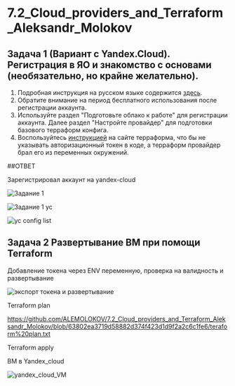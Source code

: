# 7.2_Cloud_providers_and_Terraform_Aleksandr_Molokov

## Задача 1 (Вариант с Yandex.Cloud). Регистрация в ЯО и знакомство с основами (необязательно, но крайне желательно).

1. Подробная инструкция на русском языке содержится [здесь](https://cloud.yandex.ru/docs/solutions/infrastructure-management/terraform-quickstart).
2. Обратите внимание на период бесплатного использования после регистрации аккаунта. 
3. Используйте раздел "Подготовьте облако к работе" для регистрации аккаунта. Далее раздел "Настройте провайдер" для подготовки
базового терраформ конфига.
4. Воспользуйтесь [инструкцией](https://registry.terraform.io/providers/yandex-cloud/yandex/latest/docs) на сайте терраформа, что бы 
не указывать авторизационный токен в коде, а терраформ провайдер брал его из переменных окружений.

##ОТВЕТ

Зарегистрировал аккаунт на yandex-cloud

![Задание 1](https://user-images.githubusercontent.com/109212419/207437794-1241a98b-c339-415e-9d40-502367d81622.jpg)

![Задание 1 yc](https://user-images.githubusercontent.com/109212419/207437830-dfc07ba8-9037-4e7b-8fcd-5e650ea073e5.jpg)

![yc config list](https://user-images.githubusercontent.com/109212419/208230630-edd58e78-c3aa-478e-9bdc-2bcc86cc210e.jpg)

## Задача 2 Развертывание ВМ при помощи Terraform

Добавление токена через ENV переменную, проверка на валидность и развертывание

![экспорт токена и развертывание](https://user-images.githubusercontent.com/109212419/208231428-cfdaf2a8-e67b-4644-8ae6-a960195a0373.jpg)

Terraform plan

https://github.com/ALEMOLOKOV/7.2_Cloud_providers_and_Terraform_Aleksandr_Molokov/blob/63802ea3719d58882d374f423d1d9f2a2c6c1fe6/teraform%20plan.txt

Terraform apply

ВМ в Yandex_cloud

![yandex_cloud_VM](https://user-images.githubusercontent.com/109212419/208232241-50b86e4d-4896-4f39-89db-ddaafe8131c2.jpg)















